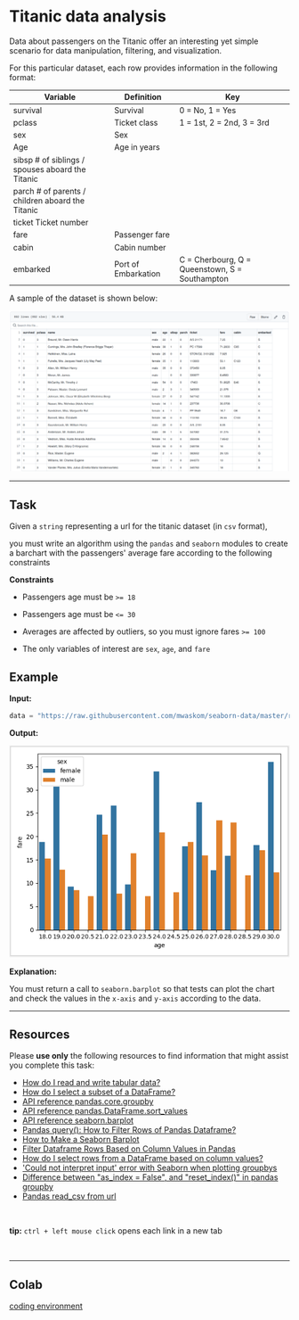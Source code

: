 # Titanic data analysis


Data about passengers on the Titanic offer an interesting yet simple scenario for data manipulation, filtering, and visualization.


For this particular dataset, each row provides information in the following format:


| Variable  | Definition | Key |
| --------  | ---------- | --- |
|survival | Survival| 0 = No, 1 = Yes |
|pclass |	Ticket class |	1 = 1st, 2 = 2nd, 3 = 3rd|
|sex |	Sex |	 |
|Age |	Age in years 	| |
|sibsp 	# of siblings / spouses aboard the Titanic 	| |
|parch 	# of parents / children aboard the Titanic 	| |
|ticket 	Ticket number 	| |
|fare |	Passenger fare 	| |
|cabin |	Cabin number 	| |
|embarked |	Port of Embarkation |	C = Cherbourg, Q = Queenstown, S = Southampton |


A sample of the dataset is shown below:

![image info](./titanic-data.png)

___


## Task


Given a `string` representing a url for the titanic dataset (in `csv` format),

you must write an algorithm using the `pandas` and `seaborn` modules to create a barchart with the passengers' average fare according to the following constraints



**Constraints**

* Passengers age must be `>= 18`

* Passengers age must be `<= 30`

* Averages are affected by outliers, so you must ignore fares `>= 100`

* The only variables of interest are `sex`, `age`, and `fare`





## Example


**Input:**

```python
data = "https://raw.githubusercontent.com/mwaskom/seaborn-data/master/raw/titanic.csv"

```


**Output:**


![image info](./titanic-chart.png)

**Explanation:**


You must return a call to `seaborn.barplot` so that tests can plot the chart and check the values in the `x-axis` and `y-axis` according to the data.



___


## Resources

Please **use only** the following resources to find information that might assist you complete this task:





* [How do I read and write tabular data?](https://www.cs.ubc.ca/~msarthur/df_02_read_write.html)
* [How do I select a subset of a DataFrame?](https://www.cs.ubc.ca/~msarthur/df_03_subset_data.html)
* [API reference pandas.core.groupby](https://www.cs.ubc.ca/~msarthur/df_DataFrameGroupBy.aggregate.html)
* [API reference pandas.DataFrame.sort_values](https://www.cs.ubc.ca/~msarthur/df_DataFrame.sort_values.html)
* [API reference seaborn.barplot](https://www.cs.ubc.ca/~msarthur/df_seaborn.barplot.html)
* [Pandas query(): How to Filter Rows of Pandas Dataframe?](https://www.cs.ubc.ca/~msarthur/df_how-to-select-rows-of-pandas-dataframe-with-query-function.html)
* [How to Make a Seaborn Barplot](https://www.cs.ubc.ca/~msarthur/df_seaborn-barplot.html)
* [Filter Dataframe Rows Based on Column Values in Pandas](https://www.cs.ubc.ca/~msarthur/df_how-to-filter-dataframe-rows-based-on-column-values-in-pandas.html)
* [How do I select rows from a DataFrame based on column values?](https://www.cs.ubc.ca/~msarthur/df_how-do-i-select-rows-from-a-dataframe-based-on-column-values.html)
* ['Could not interpret input' error with Seaborn when plotting groupbys](https://www.cs.ubc.ca/~msarthur/df_could-not-interpret-input-error-with-seaborn-when-plotting-groupbys.html)
* [Difference between "as_index = False", and "reset_index()" in pandas groupby](https://www.cs.ubc.ca/~msarthur/df_difference-between-as-index-false-and-reset-index-in-pandas-groupby.html)
* [Pandas read_csv from url](https://www.cs.ubc.ca/~msarthur/df_pandas-read-csv-from-url.html)

<br>

**tip:** `ctrl + left mouse click` opens each link in a new tab

<br>

___

## Colab

[coding environment](https://colab.research.google.com/drive/16ZjmHuKWZUwagL6iLRjRn5GBo2b4hdP2?usp=sharing)